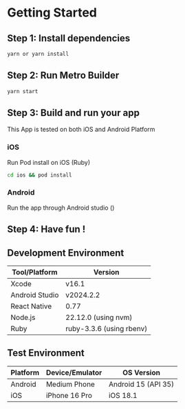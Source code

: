 # Getting Started

## Step 1: Install dependencies

```sh
yarn or yarn install
```

## Step 2: Run Metro Builder

```sh
yarn start
```

## Step 3: Build and run your app

This App is tested on both iOS and Android Platform

### iOS

Run Pod install on iOS (Ruby)

```sh
cd ios && pod install
```

### Android

Run the app through Android studio ()

## Step 4: Have fun !

## Development Environment

| Tool/Platform | Version |
|---|---|
| Xcode | v16.1 |
| Android Studio | v2024.2.2 |
| React Native | 0.77 |
| Node.js | 22.12.0 (using nvm) |
| Ruby | ruby-3.3.6 (using rbenv) |

## Test Environment

| Platform | Device/Emulator | OS Version |
|---|---|---|
| Android | Medium Phone | Android 15 (API 35) |
| iOS | iPhone 16 Pro | iOS 18.1 |



